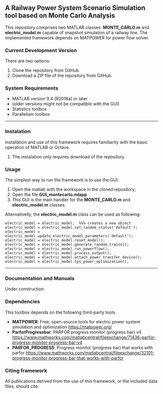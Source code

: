 

A Railway Power System Scenario Simulation tool based on Monte Carlo Analysis
-----------------------------------------------------------------------------

This repository comprises two MATLAB classes: **MONTE_CARLO.m** and **electric_model.m** capable of snapshot simulation of a railway line.
The implemented framework depends on MATPOWER for power flow solver.


### Current Development Version
There are two options:
1. Clone the repository from GitHub.
2. Download a ZIP file of the repository from GitHub.


### System Requirements
*   MATLAB version 9.4 (R2018a) or later
*   (older versions might not be compatible with the GUI)
*   Statistics toolbox
*   Parallelism toolbox

------------
### Instalation
Installation and use of this framework requires familiarity with the basic
operation of MATLAB or Octave.
1. The instalation only requires download of the repository.


### Usage
The simplest way to run the framework is to use the GUI. 
1. Open the matlab with the workspace in the cloned repository;
2. Open the file **GUI_montecarlo.mlapp**
3. This GUI is the main handler for the **MONTE_CARLO.m** and **electric_model.m** classes.

Alternativelly, the **electric_model.m** class can be used as following:

    electric_model = electric_model;  %%% creates a new object
    electric_model = electric_model.set_random_status('default');
    electric_model = electric_model.update_electric_model_parameters('default');
    electric_model = electric_model.reset_model();
    electric_model = electric_model.generate_random_trains();
    electric_model = electric_model.run_powerflow();
    electric_model = electric_model.process_output();
    electric_model = electric_model.attach_power_transfer_device();
    electric_model = electric_model.tps_power_optimization();

------------
### Documentation and Manuals
Under construction

### Dependencies
This toolbox depends on the following third-party tools
*   **MATPOWER**: Free, open-source tools for electric power system simulation and optimization 
https://matpower.org/
*   **ParforProgressbar**: PARFOR progress monitor (progress bar) v4 
https://www.mathworks.com/matlabcentral/fileexchange/71436-parfor-progress-monitor-progress-bar-v4
*   **PARFOR_PROGRESS**: Progress monitor (progress bar) that works with parfor
https://www.mathworks.com/matlabcentral/fileexchange/32101-progress-monitor-progress-bar-that-works-with-parfor

### Citing framework
All publications derived from the use of this framework, or the included data
files, should cite:
>   


